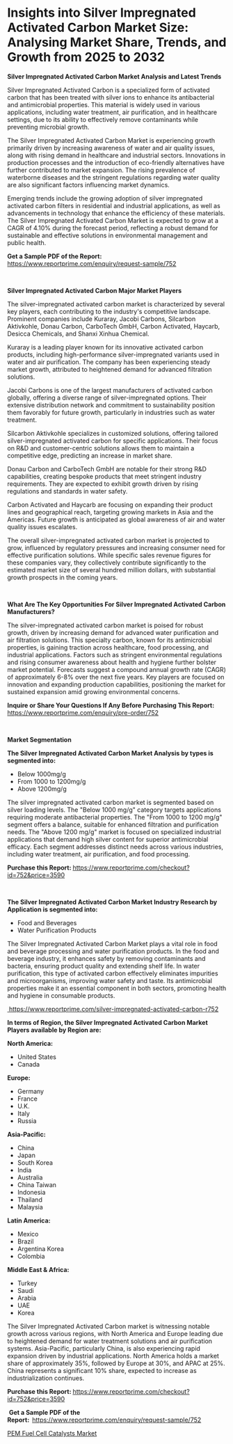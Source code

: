 <p><h1>Insights into Silver Impregnated Activated Carbon Market Size: Analysing Market Share, Trends, and Growth from 2025 to 2032</h1></p><p><strong>Silver Impregnated Activated Carbon Market Analysis and Latest Trends</strong></p>
<p><p>Silver Impregnated Activated Carbon is a specialized form of activated carbon that has been treated with silver ions to enhance its antibacterial and antimicrobial properties. This material is widely used in various applications, including water treatment, air purification, and in healthcare settings, due to its ability to effectively remove contaminants while preventing microbial growth.</p><p>The Silver Impregnated Activated Carbon Market is experiencing growth primarily driven by increasing awareness of water and air quality issues, along with rising demand in healthcare and industrial sectors. Innovations in production processes and the introduction of eco-friendly alternatives have further contributed to market expansion. The rising prevalence of waterborne diseases and the stringent regulations regarding water quality are also significant factors influencing market dynamics.</p><p>Emerging trends include the growing adoption of silver impregnated activated carbon filters in residential and industrial applications, as well as advancements in technology that enhance the efficiency of these materials. The Silver Impregnated Activated Carbon Market is expected to grow at a CAGR of 4.10% during the forecast period, reflecting a robust demand for sustainable and effective solutions in environmental management and public health.</p></p>
<p><strong>Get a Sample PDF of the Report:&nbsp;</strong> <a href="https://www.reportprime.com/enquiry/request-sample/752?utm_campaign=2652&utm_medium=2&utm_source=Github&utm_content=ia&utm_term=18032025&utm_id=silver-impregnated-activated-carbon">https://www.reportprime.com/enquiry/request-sample/752</a></p>
<p>&nbsp;</p>
<p><strong>Silver Impregnated Activated Carbon Major Market Players</strong></p>
<p><p>The silver-impregnated activated carbon market is characterized by several key players, each contributing to the industry's competitive landscape. Prominent companies include Kuraray, Jacobi Carbons, Silcarbon Aktivkohle, Donau Carbon, CarboTech GmbH, Carbon Activated, Haycarb, Desicca Chemicals, and Shanxi Xinhua Chemical. </p><p>Kuraray is a leading player known for its innovative activated carbon products, including high-performance silver-impregnated variants used in water and air purification. The company has been experiencing steady market growth, attributed to heightened demand for advanced filtration solutions.</p><p>Jacobi Carbons is one of the largest manufacturers of activated carbon globally, offering a diverse range of silver-impregnated options. Their extensive distribution network and commitment to sustainability position them favorably for future growth, particularly in industries such as water treatment.</p><p>Silcarbon Aktivkohle specializes in customized solutions, offering tailored silver-impregnated activated carbon for specific applications. Their focus on R&D and customer-centric solutions allows them to maintain a competitive edge, predicting an increase in market share.</p><p>Donau Carbon and CarboTech GmbH are notable for their strong R&D capabilities, creating bespoke products that meet stringent industry requirements. They are expected to exhibit growth driven by rising regulations and standards in water safety.</p><p>Carbon Activated and Haycarb are focusing on expanding their product lines and geographical reach, targeting growing markets in Asia and the Americas. Future growth is anticipated as global awareness of air and water quality issues escalates.</p><p>The overall silver-impregnated activated carbon market is projected to grow, influenced by regulatory pressures and increasing consumer need for effective purification solutions. While specific sales revenue figures for these companies vary, they collectively contribute significantly to the estimated market size of several hundred million dollars, with substantial growth prospects in the coming years.</p></p>
<p>&nbsp;</p>
<p><strong>What Are The Key Opportunities For Silver Impregnated Activated Carbon Manufacturers?</strong></p>
<p><p>The silver-impregnated activated carbon market is poised for robust growth, driven by increasing demand for advanced water purification and air filtration solutions. This specialty carbon, known for its antimicrobial properties, is gaining traction across healthcare, food processing, and industrial applications. Factors such as stringent environmental regulations and rising consumer awareness about health and hygiene further bolster market potential. Forecasts suggest a compound annual growth rate (CAGR) of approximately 6-8% over the next five years. Key players are focused on innovation and expanding production capabilities, positioning the market for sustained expansion amid growing environmental concerns.</p></p>
<p><strong>Inquire or Share Your Questions If Any Before Purchasing This Report:</strong> <a href="https://www.reportprime.com/enquiry/pre-order/752?utm_campaign=2652&utm_medium=2&utm_source=Github&utm_content=ia&utm_term=18032025&utm_id=silver-impregnated-activated-carbon">https://www.reportprime.com/enquiry/pre-order/752</a></p>
<p>&nbsp;</p>
<p><strong>Market Segmentation</strong></p>
<p><strong>The Silver Impregnated Activated Carbon Market Analysis by types is segmented into:</strong></p>
<p><ul><li>Below 1000mg/g</li><li>From 1000 to 1200mg/g</li><li>Above 1200mg/g</li></ul></p>
<p><p>The silver impregnated activated carbon market is segmented based on silver loading levels. The "Below 1000 mg/g" category targets applications requiring moderate antibacterial properties. The "From 1000 to 1200 mg/g" segment offers a balance, suitable for enhanced filtration and purification needs. The "Above 1200 mg/g" market is focused on specialized industrial applications that demand high silver content for superior antimicrobial efficacy. Each segment addresses distinct needs across various industries, including water treatment, air purification, and food processing.</p></p>
<p><strong>Purchase this Report:&nbsp;</strong><a href="https://www.reportprime.com/checkout?id=752&price=3590&utm_campaign=2652&utm_medium=2&utm_source=Github&utm_content=ia&utm_term=18032025&utm_id=silver-impregnated-activated-carbon">https://www.reportprime.com/checkout?id=752&price=3590</a></p>
<p>&nbsp;</p>
<p><strong>The Silver Impregnated Activated Carbon Market Industry Research by Application is segmented into:</strong></p>
<p><ul><li>Food and Beverages</li><li>Water Purification Products</li></ul></p>
<p><p>The Silver Impregnated Activated Carbon Market plays a vital role in food and beverage processing and water purification products. In the food and beverage industry, it enhances safety by removing contaminants and bacteria, ensuring product quality and extending shelf life. In water purification, this type of activated carbon effectively eliminates impurities and microorganisms, improving water safety and taste. Its antimicrobial properties make it an essential component in both sectors, promoting health and hygiene in consumable products.</p></p>
<p><a href="https://www.reportprime.com/silver-impregnated-activated-carbon-r752?utm_campaign=2652&utm_medium=2&utm_source=Github&utm_content=ia&utm_term=18032025&utm_id=silver-impregnated-activated-carbon">&nbsp;https://www.reportprime.com/silver-impregnated-activated-carbon-r752</a></p>
<p><strong>In terms of Region, the Silver Impregnated Activated Carbon Market Players available by Region are:</strong></p>
<p>
    <p> <strong> North America: </strong>
        <ul>
            <li>United States</li>
            <li>Canada</li>
        </ul>
        </p> 
    <p> <strong> Europe: </strong>
        <ul>
            <li>Germany</li>
            <li>France</li>
            <li>U.K.</li>
            <li>Italy</li>
            <li>Russia</li>
        </ul>
        </p> 
    <p> <strong> Asia-Pacific: </strong>
        <ul>
            <li>China</li>
            <li>Japan</li>
            <li>South Korea</li>
            <li>India</li>
            <li>Australia</li>
            <li>China Taiwan</li>
            <li>Indonesia</li>
            <li>Thailand</li>
            <li>Malaysia</li>
        </ul>
        </p> 
    <p> <strong> Latin America: </strong>
        <ul>
            <li>Mexico</li>
            <li>Brazil</li>
            <li>Argentina Korea</li>
            <li>Colombia</li>
        </ul>
        </p> 
    <p> <strong> Middle East & Africa: </strong>
        <ul>
            <li>Turkey</li>
            <li>Saudi</li>
            <li>Arabia</li>
            <li>UAE</li>
            <li>Korea</li>
        </ul>
    </p>
    </p>
<p><p>The Silver Impregnated Activated Carbon market is witnessing notable growth across various regions, with North America and Europe leading due to heightened demand for water treatment solutions and air purification systems. Asia-Pacific, particularly China, is also experiencing rapid expansion driven by industrial applications. North America holds a market share of approximately 35%, followed by Europe at 30%, and APAC at 25%. China represents a significant 10% share, expected to increase as industrialization continues.</p></p>
<p><strong>Purchase this Report: </strong><a href="https://www.reportprime.com/checkout?id=752&price=3590&utm_campaign=2652&utm_medium=2&utm_source=Github&utm_content=ia&utm_term=18032025&utm_id=silver-impregnated-activated-carbon">https://www.reportprime.com/checkout?id=752&price=3590</a></p>
<p>&nbsp;<strong>Get a Sample PDF of the Report:&nbsp;&nbsp;</strong><a href="https://www.reportprime.com/enquiry/request-sample/752?utm_campaign=2652&utm_medium=2&utm_source=Github&utm_content=ia&utm_term=18032025&utm_id=silver-impregnated-activated-carbon">https://www.reportprime.com/enquiry/request-sample/752</a></p>
<p><strong></strong></p>
<p><p><a href="https://github.com/oliveroste6/Market-Research-Report-List-1/blob/main/pem-fuel-cell-catalysts-market.md?utm_campaign=2652&utm_medium=2&utm_source=Github&utm_content=ia&utm_term=18032025&utm_id=silver-impregnated-activated-carbon">PEM Fuel Cell Catalysts Market</a></p></p>